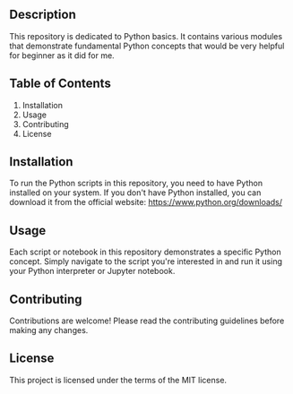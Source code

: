 ## Description
This repository is dedicated to Python basics. It contains various modules that demonstrate fundamental Python concepts that would be very helpful for beginner as it did for me.

## Table of Contents
1. Installation
2. Usage
3. Contributing
4. License

## Installation
To run the Python scripts in this repository, you need to have Python installed on your system. If you don't have Python installed, you can download it from the official website: https://www.python.org/downloads/

## Usage
Each script or notebook in this repository demonstrates a specific Python concept. Simply navigate to the script you're interested in and run it using your Python interpreter or Jupyter notebook.

## Contributing
Contributions are welcome! Please read the contributing guidelines before making any changes.

## License
This project is licensed under the terms of the MIT license.

